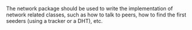 The network package should be used to write the implementation of network related
classes, such as how to talk to peers, how to find the first seeders (using a 
tracker or a DHT), etc.